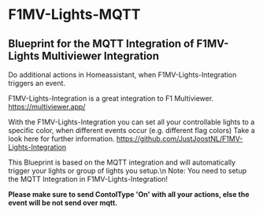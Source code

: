 # F1MV-Lights-MQTT
## Blueprint for the MQTT Integration of F1MV-Lights Multiviewer Integration

Do additional actions in Homeassistant, when F1MV-Lights-Integration triggers an event. 

F1MV-Lights-Integration is a great integration to F1 Multiviewer.
https://multiviewer.app/ 

With the F1MV-Lights-Integration you can set all your controllable lights to a specific color, when different events occur (e.g. different flag colors)
Take a look here for further information.
https://github.com/JustJoostNL/F1MV-Lights-Integration

This Blueprint is based on the MQTT integration and will automatically trigger your lights or group of lights you setup.\n
Note: You need to setup the MQTT Integration in F1MV-Lights-Integration!

<b>Please make sure to send ContolType 'On' with all your actions, else the event will be not send over mqtt.</b>

